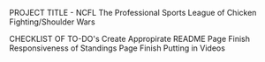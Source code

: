 PROJECT TITLE - NCFL
The Professional Sports League of Chicken Fighting/Shoulder Wars

CHECKLIST OF TO-DO's
Create Appropirate README Page
Finish Responsiveness of Standings Page
Finish Putting in Videos